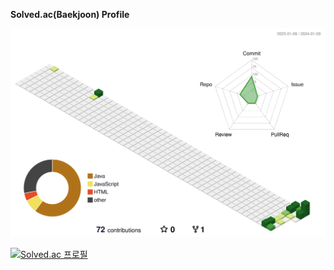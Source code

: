 **Solved.ac(Baekjoon) Profile**

![](./profile-3d-contrib/profile-green-animate.svg)

[![Solved.ac 프로필](http://mazassumnida.wtf/api/v2/generate_badge?boj=sigema0223)](https://solved.ac/sigema0223)
